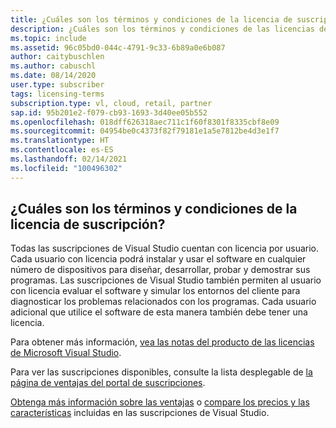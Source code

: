 ```yaml
---
title: ¿Cuáles son los términos y condiciones de la licencia de suscripción?
description: ¿Cuáles son los términos y condiciones de las licencias de la suscripción Visual Studio?
ms.topic: include
ms.assetid: 96c05bd0-044c-4791-9c33-6b89a0e6b087
author: caitybuschlen
ms.author: cabuschl
ms.date: 08/14/2020
user.type: subscriber
tags: licensing-terms
subscription.type: vl, cloud, retail, partner
sap.id: 95b201e2-f079-cb93-1693-3d40ee05b552
ms.openlocfilehash: 018dff626318aec711c1f60f8301f8335cbf8e09
ms.sourcegitcommit: 04954be0c4373f82f79181e1a5e7812be4d3e1f7
ms.translationtype: HT
ms.contentlocale: es-ES
ms.lasthandoff: 02/14/2021
ms.locfileid: "100496302"
---
```

## <a name="what-are-the-subscription-licensing-terms-and-conditions"></a>¿Cuáles son los términos y condiciones de la licencia de suscripción? 

Todas las suscripciones de Visual Studio cuentan con licencia por usuario. Cada usuario con licencia podrá instalar y usar el software en cualquier número de dispositivos para diseñar, desarrollar, probar y demostrar sus programas. Las suscripciones de Visual Studio también permiten al usuario con licencia evaluar el software y simular los entornos del cliente para diagnosticar los problemas relacionados con los programas. Cada usuario adicional que utilice el software de esta manera también debe tener una licencia. 

Para obtener más información, [vea las notas del producto de las licencias de Microsoft Visual Studio](https://visualstudio.microsoft.com/wp-content/uploads/2020/03/Visual-Studio-Licensing-Whitepaper-Mar-2020.pdf). 

Para ver las suscripciones disponibles, consulte la lista desplegable de [la página de ventajas del portal de suscripciones](https://my.visualstudio.com/benefits). 

[Obtenga más información sobre las ventajas](https://visualstudio.microsoft.com/vs/benefits/) o [compare los precios y las características](https://visualstudio.microsoft.com/vs/pricing/) incluidas en las suscripciones de Visual Studio.